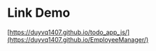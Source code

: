 # Link Demo
[https://duyvq1407.github.io/todo_app_js/](https://duyvq1407.github.io/EmployeeManager/)
